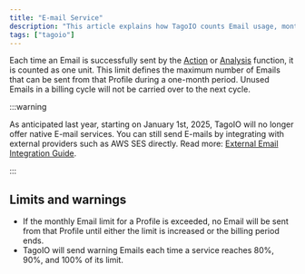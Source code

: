 ```yaml
---
title: "E-mail Service"
description: "This article explains how TagoIO counts Email usage, monthly limits and warnings, and the end of TagoIO's native E-mail service (effective January 1, 2025). It also points to alternatives and related documentation."
tags: ["tagoio"]
---
```


Each time an Email is successfully sent by the [Action](/docs/tagoio/actions/) or [Analysis](/docs/tagoio/analysis/) function, it is counted as one unit. This limit defines the maximum number of Emails that can be sent from that Profile during a one-month period. Unused Emails in a billing cycle will not be carried over to the next cycle.



:::warning

As anticipated last year, starting on January 1st, 2025, TagoIO will no longer offer native E-mail services. You can still send E-mails by integrating with external providers such as AWS SES directly. Read more: [External Email Integration Guide](https://api.docs.tago.io/external-integrations/email).

:::

## Limits and warnings

- If the monthly Email limit for a Profile is exceeded, no Email will be sent from that Profile until either the limit is increased or the billing period ends.
- TagoIO will send warning Emails each time a service reaches 80%, 90%, and 100% of its limit.
